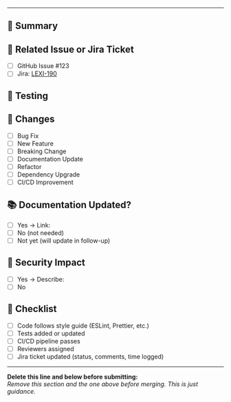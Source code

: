 <!-- .github/PULL_REQUEST_TEMPLATE.md -->
<!-- 
Welcome! Please fill out this template so your PR can be reviewed efficiently.
Use [x] to check items. Delete sections that don't apply.
-->

---

## 📌 Summary
<!-- Briefly describe what this PR changes and why -->
<!-- Example: Fixes login timeout issue by extending JWT expiry -->

## 🔗 Related Issue or Jira Ticket
<!-- Link to GitHub issue or Jira ticket -->
- [ ] GitHub Issue #123
- [ ] Jira: [LEXI-190](https://your-org.atlassian.net/browse/LEXI-190)

## 🧪 Testing
<!-- How was this tested? Include: -->
<!-- - Unit/integration tests added -->
<!-- - Manual testing steps -->
<!-- - Test environment (staging, local) -->

## 🔄 Changes
<!-- What kind of change is this? Check all that apply -->
- [ ] Bug Fix
- [ ] New Feature
- [ ] Breaking Change
- [ ] Documentation Update
- [ ] Refactor
- [ ] Dependency Upgrade
- [ ] CI/CD Improvement

## 📚 Documentation Updated?
<!-- Is docs site or internal wiki updated? Link if yes -->
- [ ] Yes → Link:
- [ ] No (not needed)
- [ ] Not yet (will update in follow-up)

## 🔐 Security Impact
<!-- Does this change affect authentication, data, or permissions? -->
- [ ] Yes → Describe:
- [ ] No

## 🏁 Checklist
<!-- Check each after completing -->
- [ ] Code follows style guide (ESLint, Prettier, etc.)
- [ ] Tests added or updated
- [ ] CI/CD pipeline passes
- [ ] Reviewers assigned
- [ ] Jira ticket updated (status, comments, time logged)

---

**Delete this line and below before submitting:**  
*Remove this section and the one above before merging. This is just guidance.*
